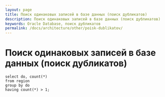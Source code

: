 ```yaml
---
layout: page
title: Поиск одинаковых записей в базе данных (поиск дубликатов)
description: Поиск одинаковых записей в базе данных (поиск дубликатов)
keywords: Oracle Database, поиск дубликатов
permalink: /docs/architecture/other/poisk-dublikatov/
---
```


# Поиск одинаковых записей в базе данных (поиск дубликатов)

    select do, count(*)
    from region
    group by do
    having count(*) > 1;
